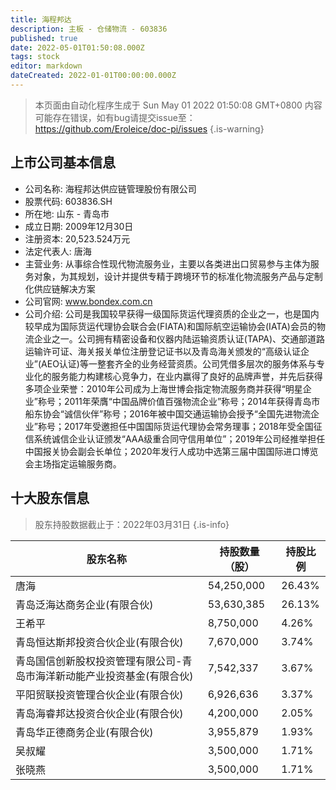 ```yaml
---
title: 海程邦达
description: 主板 - 仓储物流 - 603836
published: true
date: 2022-05-01T01:50:08.000Z
tags: stock
editor: markdown
dateCreated: 2022-01-01T00:00:00.000Z
---
```


> 本页面由自动化程序生成于 Sun May 01 2022 01:50:08 GMT+0800
> 内容可能存在错误，如有bug请提交issue至：https://github.com/Eroleice/doc-pi/issues
{.is-warning}

## 上市公司基本信息
- 公司名称: 海程邦达供应链管理股份有限公司
- 股票代码: 603836.SH
- 所在地: 山东 - 青岛市
- 成立日期: 2009年12月30日
- 注册资本: 20,523.524万元
- 法定代表人: 唐海
- 主营业务: 从事综合性现代物流服务业，主要以各类进出口贸易参与主体为服务对象，为其规划，设计并提供专精于跨境环节的标准化物流服务产品与定制化供应链解决方案
- 公司官网: www.bondex.com.cn
- 公司介绍: 公司是我国较早获得一级国际货运代理资质的企业之一，也是国内较早成为国际货运代理协会联合会(FIATA)和国际航空运输协会(IATA)会员的物流企业之一。公司拥有精密设备和仪器内陆运输资质认证(TAPA)、交通部道路运输许可证、海关报关单位注册登记证书以及青岛海关颁发的“高级认证企业”(AEO认证)等一整套齐全的业务经营资质。公司凭借多层次的服务体系与专业化的服务能力构建核心竞争力，在业内赢得了良好的品牌声誉，并先后获得多项企业荣誉：2010年公司成为上海世博会指定物流服务商并获得“明星企业”称号；2011年荣膺“中国品牌价值百强物流企业”称号；2014年获得青岛市船东协会“诚信伙伴”称号；2016年被中国交通运输协会授予“全国先进物流企业”称号；2017年受邀担任中国国际货运代理协会常务理事；2018年受全国征信系统诚信企业认证颁发“AAA级重合同守信用单位”；2019年公司经推举担任中国报关协会副会长单位；2020年发行人成功中选第三届中国国际进口博览会主场指定运输服务商。


## 十大股东信息
> 股东持股数据截止于：2022年03月31日
{.is-info}

| 股东名称 | 持股数量（股） | 持股比例 |
| --- | --- | --- |
| 唐海 | 54,250,000 | 26.43% |
| 青岛泛海达商务企业(有限合伙) | 53,630,385 | 26.13% |
| 王希平 | 8,750,000 | 4.26% |
| 青岛恒达斯邦投资合伙企业(有限合伙) | 7,670,000 | 3.74% |
| 青岛国信创新股权投资管理有限公司-青岛市海洋新动能产业投资基金(有限合伙) | 7,542,337 | 3.67% |
| 平阳贸联投资管理合伙企业(有限合伙) | 6,926,636 | 3.37% |
| 青岛海睿邦达投资合伙企业(有限合伙) | 4,200,000 | 2.05% |
| 青岛华正德商务企业(有限合伙) | 3,955,879 | 1.93% |
| 吴叔耀 | 3,500,000 | 1.71% |
| 张晓燕 | 3,500,000 | 1.71% |




